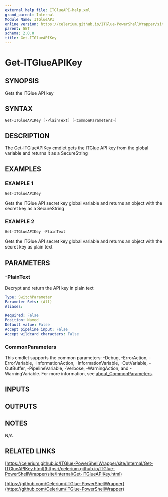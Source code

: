 ```yaml
---
external help file: ITGlueAPI-help.xml
grand_parent: Internal
Module Name: ITGlueAPI
online version: https://celerium.github.io/ITGlue-PowerShellWrapper/site/Internal/Get-ITGlueAPIKey.html
parent: GET
schema: 2.0.0
title: Get-ITGlueAPIKey
---
```


# Get-ITGlueAPIKey

## SYNOPSIS
Gets the ITGlue API key

## SYNTAX

```powershell
Get-ITGlueAPIKey [-PlainText] [<CommonParameters>]
```

## DESCRIPTION
The Get-ITGlueAPIKey cmdlet gets the ITGlue API key from
the global variable and returns it as a SecureString

## EXAMPLES

### EXAMPLE 1
```powershell
Get-ITGlueAPIKey
```

Gets the ITGlue API secret key global variable and returns an object
with the secret key as a SecureString

### EXAMPLE 2
```powershell
Get-ITGlueAPIKey -PlainText
```

Gets the ITGlue API secret key global variable and returns an object
with the secret key as plain text

## PARAMETERS

### -PlainText
Decrypt and return the API key in plain text

```yaml
Type: SwitchParameter
Parameter Sets: (All)
Aliases:

Required: False
Position: Named
Default value: False
Accept pipeline input: False
Accept wildcard characters: False
```

### CommonParameters
This cmdlet supports the common parameters: -Debug, -ErrorAction, -ErrorVariable, -InformationAction, -InformationVariable, -OutVariable, -OutBuffer, -PipelineVariable, -Verbose, -WarningAction, and -WarningVariable. For more information, see [about_CommonParameters](http://go.microsoft.com/fwlink/?LinkID=113216).

## INPUTS

## OUTPUTS

## NOTES
N/A

## RELATED LINKS

[https://celerium.github.io/ITGlue-PowerShellWrapper/site/Internal/Get-ITGlueAPIKey.html](https://celerium.github.io/ITGlue-PowerShellWrapper/site/Internal/Get-ITGlueAPIKey.html)

[https://github.com/Celerium/ITGlue-PowerShellWrapper](https://github.com/Celerium/ITGlue-PowerShellWrapper)

